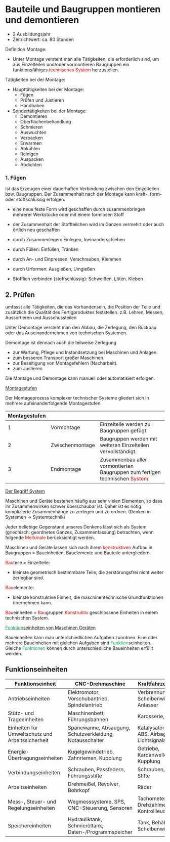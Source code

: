 # Bauteile und Baugruppen montieren und demontieren

- 2 Ausbildungsjahr
- Zeitrichtwert: ca. 80 Stunden

Definition Montage:
- Unter Montage versteht man alle Tätigkeiten, die erforderlich sind, um aus Einzelteilen und/oder vormontieren Baugruppen ein funktionsfähiges <font color="#ff0000">technisches System</font> herzustellen.

Tätigkeiten bei der Montage:
- Haupttätigkeiten bei der Montage:
	- Fügen
	- Prüfen und Justieren
	- Handhaben
- Sondertätigkeiten bei der Montage:
	- Demontieren
	- Oberflächenbehandlung
	- Schmieren
	- Auswuchten
	- Verpacken
	- Erwärmen
	- Abkühlen
	- Reinigen
	- Auspacken
	- Abdichten

### 1. Fügen
ist das Erzeugen einer dauerhaften Verbindung zwischen den Einzelteilen bzw. Baugruppen. Der Zusammenhalt nach der Montage kann kraft-, form- oder stoffschlüssig erfolgen.

- eine neue feste Form wird geschaffen durch zusammenbringen mehrerer Werkstücke oder mit einem formlosen Stoff
- der Zusammenhalt der Stoffteilchen wird im Ganzen vermehrt oder auch örtlich neu geschaffen

- durch Zusammenlegen: Einlegen, Ineinanderschieben
- durch Füllen: Einfüllen, Tränken
- durch An- und Einpressen: Verschrauben, Klemmen
- durch Urformen: Ausgießen, Umgießen
- Stofflich verbinden (stoffschlüssig): Schweißen, Löten. Kleben

## 2. Prüfen
umfasst alle Tätigkeiten, die das Vorhandensein, die Position der Teile und zusätzlich die Qualität des Fertigproduktes feststellen. z.B. Lehren, Messen, Aussortieren und Ausschussteilen

Unter Demontage versteht man den Abbau, die Zerlegung, den Rückbau oder das Auseinandernehmen von technischen Systemen.

Demontage ist dennach auch die teilweise Zerlegung
- zur Wartung, Pflege und Instandsetzung bei Maschinen und Anlagen.
- zum besseren Transport großer Maschinen.
- zur Beseitigung von Montagefehlern (Nacharbeit).
- zum Justieren

Die Montage und Demontage kann manuell oder automatisiert erfolgen.

<u>Montagestufen</u>

Der Montageprozess komplexer technischer Systeme gliedert sich in mehrere aufeinanderfolgende Montagestufen.

| Montagestufen |                 |                                                                                                          |
| ------------- | --------------- | -------------------------------------------------------------------------------------------------------- |
| 1             | Vormontage      | Einzelteile werden zu Baugruppen gefügt.                                                                 |
| 2             | Zwischenmontage | Baugruppen werden mit weiteren Einzelteilen vervollständigt.                                             |
| 3             | Endmontage      | Zusammenbau aller vormontierten Baugruppen zum fertigen technischen <font color="#ff0000">System</font>. |

<u>Der Begriff System</u>

Maschinen und Geräte bestehen häufig aus sehr vielen Elementen, so dass ihr Zusammenwirken schwer überschaubar ist. Daher ist es nötig komplizierte Zusammenhänge zu zerlegen und zu ordnen. (Denken in Systemen -> Systemtechnik)

Jeder beliebige Gegenstand unseres Denkens lässt sich als System (griechisch: geordnetes Ganzes, Zusammenfassung) betrachten, wenn folgende <font color="#ff0000">Merkmale</font> berücksichtigt werden.

Maschinen und Geräte lassen sich nach ihrem <font color="#ff0000">konstruktiven</font> Aufbau in Baugruppen = Baueinheiten, Bauelemente und Bauteile untergliedern.

<font color="#ff0000">Bau</font>teile = Einzelteile:
- kleinste geometrisch bestimmbare Teile, die zerstörungsfrei nicht weiter zerlegbar sind.

<font color="#ff0000">Bau</font>elemente:
- kleinste konstruktive Einheit, die maschinentechnische Grundfunktionen übernehmen kann.

<font color="#ff0000">Bau</font>einheiten = <font color="#ff0000">Bau</font>gruppen
<font color="#ff0000">Konstruktiv</font> geschlossene Einheiten in einem technischen System.

<u><font color="#00b050">Funktion</font>seinheiten von Maschinen Geräten</u>

Baueinheiten kann man unterschiedlichen Aufgaben zuordnen. Eine oder mehrere Baueinheiten mit gleichen Aufgaben sind <font color="#00b050">Funktion</font>seinheiten. Gleiche <font color="#00b050">Funktionen</font> können durch unterschiedliche Baueinheiten erfüllt werden.


## Funktionseinheiten
| Funktionseinheit                                 | CNC-Drehmaschine                                         | Kraftfahrzeug (Auto)                              |
| ------------------------------------------------ | -------------------------------------------------------- | ------------------------------------------------- |
| Antriebseinheiten                                | Elektromotor, Vorschubantrieb, Spindelantrieb            | Verbrennungsmotor, Scheibenwischmotor, Anlasser   |
| Stütz- und Trageeinheiten                        | Maschinenbett, Führungsbahnen                            | Karosserie, Autositze                             |
| Einheiten für Umweltschutz und Arbeitssicherheit | Spänewanne, Absaugung, Schutzverkleidung, Notausschalter | Katalysator, Hupe, ABS, Airbag, Lichtsignalanlage |
| Energie-Übertragungseinheiten                    | Kugelgewindetrieb, Zahnriemen, Kupplung                  | Getriebe, Kardanwelle, Kupplung                   |
| Verbindungseinheiten                             | Schrauben, Passfedern, Führungsstifte                    | Schrauben, Muttern, Stifte                        |
| Arbeitseinheiten                                 | Drehmeißel, Revolver, Bohrkopf                           | Räder                                             |
| Mess-, Steuer- und Regelungseinheiten            | Wegmesssysteme, SPS, CNC-Steuerung, Sensoren             | Tachometer, Drehzahlmesser, Kontrollleuchten, ESP |
| Speichereinheiten                                | Hydrauliktank, Schmieröltank, Daten-/Programmspeicher    | Tank, Behälter der Scheibenwischanlage            |
